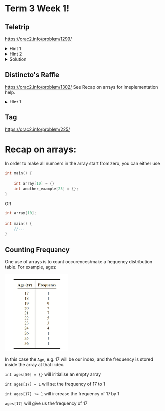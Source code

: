 # Term 3 Week 1!



## Teletrip
https://orac2.info/problem/1299/
<details>
<summary>Hint 1</summary>

> What value do we want to keep track of? How does it change if the instruction is 'L', 'R' or 'T'?
    
</details>
<details>
<summary>Hint 2</summary>

> Consider a farmhouse to the right of your own. Which farmhouses do we have to visit in order to get here? Is it possible to reach this spot while skipping some houses?

</details>
<details>
<summary>Solution</summary>

> To find how many farmhouses we have visited, we ONLY need to know the farthest right we've been and the farthest left. Say our own house is at 0. It is impossible to go to house 3, without first visiting house 1 or house 2. 
Therefore, we simulate the movement and keep track of our current position, say starting from 0. If 'L', then position decreases, vice versa for 'R'. If 'T', `position = 0`.
Every time after moving, we have to update leftmost and rightmost position.
At the end, the number of houses we've visited is `right - left + 1`.

</details>


## Distincto's Raffle
https://orac2.info/problem/1302/
See Recap on arrays for imeplementation help.
<details>
<summary>Hint 1</summary>
> We want to count how many times each number is submitted. 
</details>

## Tag
https://orac2.info/problem/225/

# Recap on arrays:

In order to make all numbers in the array start from zero, you can either use

```c++
int main() {

    int array[10] = {};
    int another_example[25] = {};
}
```

OR

```c++
int array[10];

int main() {
    //...
}
```

## Counting Frequency
One use of arrays is to count occurences/make a frequency distribution table. For example, ages:

![alt text](images.png)

In this case the `Age`, e.g. 17 will be our index, and the frequency is stored inside the array at that index.

`int ages[50] = {}` will initialise an empty array

`int ages[17] = 1` will set the frequency of 17 to 1

`int ages[17] += 1` will increase the frequency of 17 by 1

`ages[17]` will give us the frequency of 17